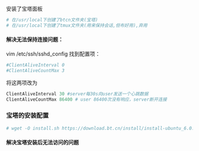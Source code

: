 安装了宝塔面板

```python
# 在/usr/local下创建了btcn文件夹(宝塔)
# 在/usr/local下创建了tmux文件夹(用来保持会话,但布好用),弃用
```

#### 解决无法保持连接问题：
vim /etc/ssh/sshd_config
找到配置项：
```python 
#ClientAliveInterval 0
#ClientAliveCountMax 3
```
将这两项改为
```python
ClientAliveInterval 30 #server每30s向user发送一个心跳数据
ClientAliveCountMax 86400 # user 86400次没有响应，server断开连接
```

### 宝塔的安装配置
```python
# wget -O install.sh https://download.bt.cn/install/install-ubuntu_6.0.sh && sudo bash install.sh ed8484bec
```

#### 解决宝塔安装后无法访问的问题

